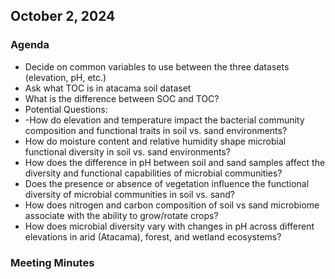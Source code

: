 ## October 2, 2024
### Agenda
- Decide on common variables to use between the three datasets (elevation, pH, etc.)
- Ask what TOC is in atacama soil dataset
- What is the difference between SOC and TOC?
- Potential Questions:
- -How do elevation and temperature impact the bacterial community composition and functional traits in soil vs. sand environments?
-   How do moisture content and relative humidity shape microbial functional diversity in soil vs. sand environments?
-   How does the difference in pH between soil and sand samples affect the diversity and functional capabilities of microbial communities?
- Does the presence or absence of vegetation influence the functional diversity of microbial communities in soil vs. sand?
- How does nitrogen and carbon composition of soil vs sand microbiome associate with the ability to grow/rotate crops?
- How does microbial diversity vary with changes in pH across different elevations in arid (Atacama), forest, and wetland ecosystems?
### Meeting Minutes
